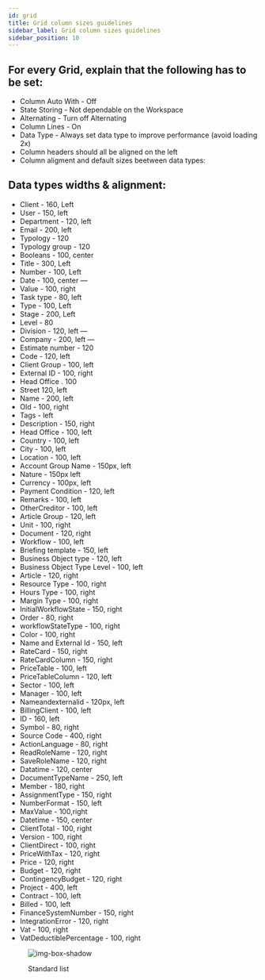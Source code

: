 ```yaml
---
id: grid
title: Grid column sizes guidelines
sidebar_label: Grid column sizes guidelines
sidebar_position: 10
---
```


## For every Grid, explain that the following has to be set:

- Column Auto With - Off
- State Storing - Not dependable on the Workspace
- Alternating - Turn off Alternating
- Column Lines - On
- Data Type - Always set data type to improve performance (avoid loading 2x)
- Column headers should all be aligned on the left
- Column aligment and default sizes beetween data types:

## Data types widths & alignment:
 
- Client - 160, Left
- User - 150, left
- Department - 120, left
- Email - 200, left
- Typology - 120
- Typology group - 120
- Booleans - 100, center
- Title - 300, Left
- Number - 100, Left
- Date - 100, center —
- Value - 100, right
- Task type - 80, left
- Type - 100, Left
- Stage - 200, Left
- Level - 80
- Division - 120, left —
- Company - 200, left —
- Estimate number - 120
- Code - 120, left
- Client Group - 100, left
- External ID - 100, right
- Head Office . 100
- Street 120, left
- Name - 200, left
- Old - 100, right
- Tags - left
- Description - 150, right
- Head Office - 100, left
- Country - 100, left
- City - 100, left
- Location - 100, left
- Account Group Name - 150px, left
- Nature - 150px left
- Currency - 100px, left
- Payment Condition - 120, left
- Remarks - 100, left
- OtherCreditor - 100, left
- Article Group - 120, left
- Unit - 100, right
- Document - 120, right
- Workflow - 100, left
- Briefing template - 150, left
- Business Object type - 120, left
- Business Object Type Level - 100, left
- Article - 120, right
- Resource Type - 100, right
- Hours Type - 100, right
- Margin Type - 100, right
- InitialWorkflowState - 150, right
- Order - 80, right
- workflowStateType - 100, right
- Color - 100, right
- Name and External Id - 150, left
- RateCard - 150, right
- RateCardColumn - 150, right
- PriceTable - 100, left
- PriceTableColumn - 120, left
- Sector - 100, left
- Manager - 100, left
- Nameandexternalid - 120px, left
- BillingClient - 100, left
- ID - 160, left
- Symbol - 80, right
- Source Code - 400, right
- ActionLanguage - 80, right
- ReadRoleName - 120, right
- SaveRoleName - 120, right
- Datatime - 120, center
- DocumentTypeName - 250, left
- Member - 180, right
- AssignmentType - 150, right
- NumberFormat - 150, left
- MaxValue - 100,right
- Datetime - 150, center
- ClientTotal - 100, right
- Version - 100, right
- ClientDirect - 100, right
- PriceWithTax - 120, right
- Price - 120, right
- Budget - 120, right
- ContingencyBudget - 120, right
- Project - 400, left
- Contract - 100, left
- Billed - 100, left
- FinanceSystemNumber - 150, right
- IntegrationError - 120, right
- Vat - 100, right
- VatDeductiblePercentage - 100, right

<figure>

![img-box-shadow](/img/design/design-standard-list.png)
<figcaption>Standard list</figcaption>
</figure>


